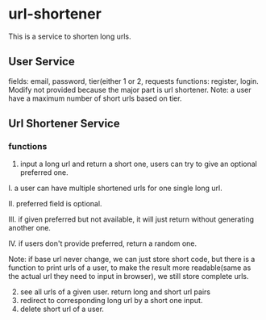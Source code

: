# url-shortener
This is a service to shorten long urls.

## User Service
fields: email, password, tier(either 1 or 2, requests
functions: register, login. Modify not provided because the major part is url shortener.
Note: a user have a maximum number of short urls based on tier.
## Url Shortener Service
### functions
1. input a long url and return a short one, users can try to give an optional preferred one.

I. a user can have multiple shortened urls for one single long url.

II. preferred field is optional.

III. if given preferred but not available, it will just return without generating another one.

IV. if users don't provide preferred, return a random one.

Note: if base url never change, we can just store short code, but there is a function to print urls of a user, to make the result more readable(same as the actual url they need to input in browser), we still store complete urls.

2. see all urls of a given user.
return long and short url pairs
3. redirect to corresponding long url by a short one input.
4. delete short url of a user.

